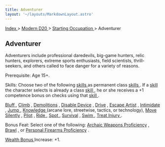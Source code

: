```yaml
---
title: Adventurer
layout: '~/layouts/MarkdownLayout.astro'
---
```


[ Index ](/) > [ Modern D20 ](/modern.d20.srd) > [ Starting Occupation ](/modern.d20.srd/starting.occupation) > Adventurer

##  Adventurer

Adventurers include professional daredevils, big-game hunters, relic hunters,
explorers, extreme sports enthusiasts, field scientists, thrill-seekers, and
others called to face danger for a variety of reasons.

Prerequisite: Age 15+.

Skills: Choose two of the following [ skills ](/modern.d20.srd/skills)
as permanent class [ skills ](/modern.d20.srd/skills) . If a [ skill](/modern.d20.srd/skills) the character selects is already a class [skill ](/modern.d20.srd/skills) , he or she receives a +1 competence
bonus on checks using that [ skill ](/modern.d20.srd/skills) .

[ Bluff ](/modern.d20.srd/skills/bluff) , [ Climb](/modern.d20.srd/skills/climb) , [ Demolitions](/modern.d20.srd/skills/demolitions) , [ Disable Device](/modern.d20.srd/skills/disable.device) , [ Drive](/modern.d20.srd/skills/drive) , [ Escape Artist](/modern.d20.srd/skills/escape.artist) , [ Intimidate](/modern.d20.srd/skills/intimidate) , [ Jump ](/modern.d20.srd/skills/jump) ,
[ Knowledge ](/modern.d20.srd/skills/knowledge) (arcane lore, streetwise,
tactics, or technology), [ Move Silently](/modern.d20.srd/skills/move.silently) , [ Pilot](/modern.d20.srd/skills/pilot) , [ Ride ](/modern.d20.srd/skills/ride) , [Spot ](/modern.d20.srd/skills/spot) , [ Survival](/modern.d20.srd/skills/survival) , [ Swim ](/modern.d20.srd/skills/swim) , [Treat Injury ](/modern.d20.srd/skills/treat.injury) .

Bonus Feat: Select one of the following: [ Archaic Weapons Proficiency](/modern.d20.srd/feats/archaic.weapons.proficiency) , [ Brawl](/modern.d20.srd/feats/brawl) , or [ Personal Firearms Proficiency](/modern.d20.srd/feats/personal.firearms.proficiency) .

[ Wealth Bonus ](/modern.d20.srd/wealth/wealth.bonus) Increase: +1.

